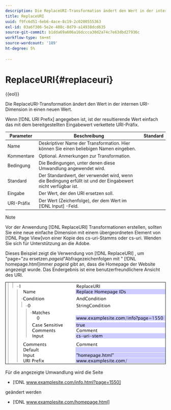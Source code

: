 ```yaml
---
description: Die ReplaceURI-Transformation ändert den Wert in der internen URI-Dimension in einen neuen Wert.
title: ReplaceURI
uuid: f9fc6d51-6eb6-4ace-8c19-2c0200555363
exl-id: 03a6f306-5e2e-488c-8d79-a14938dcd635
source-git-commit: b1dda69a606a16dccca30d2a74c7e63dbd27936c
workflow-type: tm+mt
source-wordcount: '189'
ht-degree: 5%

---
```


# ReplaceURI{#replaceuri}

{{eol}}

Die ReplaceURI-Transformation ändert den Wert in der internen URI-Dimension in einen neuen Wert.

Wenn [!DNL URI Prefix] angegeben ist, ist der resultierende Wert einfach das mit dem bereitgestellten Eingabewert verkettete URI-Präfix.

| Parameter | Beschreibung | Standard |
|---|---|---|
| Name | Deskriptiver Name der Transformation. Hier können Sie einen beliebigen Namen eingeben. |  |
| Kommentare | Optional. Anmerkungen zur Transformation. |  |
| Bedingung | Die Bedingungen, unter denen diese Umwandlung angewendet wird. |  |
| Standard | Der Standardwert, der verwendet wird, wenn die Bedingung erfüllt ist und der Eingabewert nicht verfügbar ist. |  |
| Eingabe | Der Wert, der den URI ersetzen soll. |  |
| URI-Präfix | Der Wert (Zeichenfolge), der dem Wert im [!DNL Input] -Feld. |  |

>[!NOTE]
>
>Vor der Anwendung [!DNL ReplaceURI] Transformationen erstellen, sollten Sie eine neue einfache Dimension mit einem übergeordneten Element von [!DNL Page View]von einer Kopie des cs-uri-Stamms oder cs-uri. Wenden Sie sich für Unterstützung an die Adobe.

Dieses Beispiel zeigt die Verwendung von [!DNL ReplaceURI] , um &quot;page=&quot;zu ersetzen.*pageid*&quot;Abfragezeichenfolgen mit &quot; [!DNL homepage.html]immer *pageid* gibt an, dass die Homepage der Website angezeigt wurde. Das Endergebnis ist eine benutzerfreundlichere Ansicht des URI.

![](assets/cfg_TransformationType_ReplaceURI.bmp)

Für die angezeigte Umwandlung wird die Seite

* [!DNL www.examplesite.com/info.html?page=1550]

geändert werden

* [!DNL www.examplesite.com/homepage.html]
